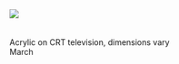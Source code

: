 

<img src="https://farm8.staticflickr.com/7276/26550620150_218fa5cc12_o_d.jpg">
<br><br><br>
Acrylic on CRT television, dimensions vary
<br>
March
